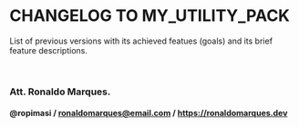 # CHANGELOG TO MY_UTILITY_PACK
List of previous versions with its achieved featues (goals) and its brief feature descriptions.  
  
 &nbsp;  
  
### Att. Ronaldo Marques.
#### @ropimasi / ronaldomarques@email.com / https://ronaldomarques.dev  
  
 &nbsp;  
  
  